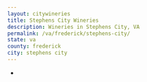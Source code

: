 ```yaml
---
layout: citywineries
title: Stephens City Wineries
description: Wineries in Stephens City, VA
permalink: /va/frederick/stephens-city/
state: va
county: frederick
city: stephens city
---
```

-
